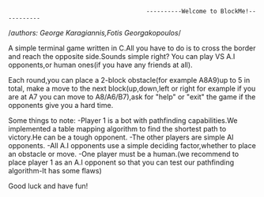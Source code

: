                                            ----------Welcome to BlockMe!-----------
/*authors: George Karagiannis,Fotis Georgakopoulos*/

A simple terminal game written in C.All you have to do is to cross the border and reach the opposite side.Sounds simple right?
You can play VS A.I opponents,or human ones(if you have any friends at all).

Each round,you can place a 2-block obstacle(for example A8A9)up to 5 in total, make a move to the next block(up,down,left or right for example if you are at A7 you can move to A8/A6/B7),ask for "help" or "exit" the game if the opponents give you a hard time.

Some things to note:
-Player 1 is a bot with pathfinding capabilities.We implemented a table mapping algorithm to find the shortest path to victory.He can be a tough opponent.
-The other players are simple AI opponents.
-All A.I opponents use a simple deciding factor,whether to place an obstacle or move.
-One player must be a human.(we recommend to place player 1 as an A.I opponent so that you can test our pathfinding algorithm-It has some flaws)


Good luck and have fun!
